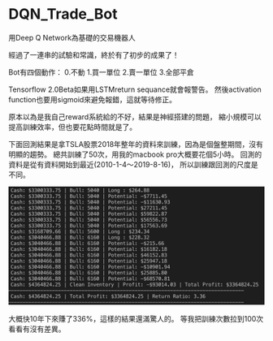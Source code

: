 # DQN_Trade_Bot

用Deep Q Network為基礎的交易機器人

經過了一連串的試驗和常識，終於有了初步的成果了！

Bot有四個動作：
0.不動
1.買一單位
2.賣一單位
3.全部平倉

Tensorflow 2.0Beta如果用LSTMreturn sequance就會報警告。
然後activation function也要用sigmoid來避免報錯，這就等待修正。

原本以為是我自己reward系統給的不好，結果是神經搭建的問題，
縮小規模可以提高訓練效率，但也要花點時間就是了。

下面回測結果是拿TSLA股票2018年整年的資料來訓練，因為是個盤整期間，沒有明顯的趨勢。
總共訓練了50次，用我的macbook pro大概要花個5小時。
回測的資料是從有資料開始到最近(2010-1-4～2019-8-16)，
所以訓練跟回測的尺度是不同。

![image](https://github.com/dpong/DQN_Trade_Bot/blob/master/fig_result_50run.png)

大概快10年下來賺了336%，這樣的結果還滿驚人的。
等我把訓練次數拉到100次看看有沒有差異。

